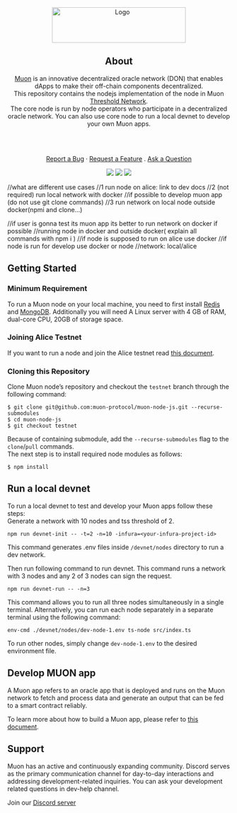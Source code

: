 <div align="center">
  <a href="https://www.muon.net/" target="_blank">
    <img src="https://assets.website-files.com/614c6fa0cc868403c37c5e53/614c6fa0cc8684353e7c5e63_muon-logo.svg" alt="Logo" width="302" height="80">
  </a>
</div>

<div align="center">
  
## About
[Muon](https://muon.net) is an innovative decentralized oracle network (DON) that enables dApps to make their off-chain components decentralized.
<br>
This repository contains the nodejs implementation of the node in Muon [Threshold Network](https://docs.muon.net/muon-network/architecture/threshold-network). 
<br>
The core node is run by node operators who participate in a decentralized oracle network.
You can also use core node to run a local devnet to develop your own Muon apps.

  
<br />
<br />


<a href="https://github.com/muon-protocol/muon-node-js/issues/new?assignees=&labels=bug&template=01_BUG_REPORT.md&title=bug%3A+">Report a Bug</a>
·
<a href="https://github.com/muon-protocol/muon-node-js/issues/new?assignees=&labels=enhancement&template=02_FEATURE_REQUEST.md&title=feat%3A+">Request a Feature</a>
.
<a href="https://github.com/muon-protocol/muon-node-js/discussions">Ask a Question</a>
</div>

<div align="center">

[![](https://img.shields.io/badge/Discord-Join_Chat-blue.svg)](https://discord.com/invite/rcK4p8g7Ce)
[![](https://img.shields.io/badge/Documents-Development-blue.svg)](https://dev.muon.net/)
[![](https://img.shields.io/badge/Git_Book-Muon_network-blue.svg)](https://docs.muon.net/muon-network/)

</div>

//what are different use cases
//1 run node on alice: link to dev docs
//2 (not required) run local network with docker 
//if possible to develop muon app (do not use git clone commands) 
//3 run network on local node outside docker(npmi and clone...)
 
//if user is gonna test its muon app its better to run network on docker if possible
//running node in docker and outside docker( explain all commands with npm i )
//if node is supposed to run on alice use docker
//if node is run for develop use docker or node
//network: local/alice

<a name="getting-started"></a>
## Getting Started
<a name="prerequisites"></a>
### Minimum Requirement

To run a Muon node on your local machine, you need to first install [Redis](https://redis.com) and [MongoDB](https://www.mongodb.com/).
Additionally you will need A Linux server with 4 GB of RAM, dual-core CPU, 20GB of storage space. 

### Joining Alice Testnet
If you want to run a node and join the Alice testnet read 
[this document](https://docs.muon.net/muon-network/muon-nodes/joining-alice-testnet).



### Cloning this Repository
Clone Muon node’s repository and checkout the `testnet` branch through the following command:

    $ git clone git@github.com:muon-protocol/muon-node-js.git --recurse-submodules
    $ cd muon-node-js
    $ git checkout testnet
    
Because of containing submodule, add the `--recurse-submodules` flag to the `clone`/`pull` commands.  
The next step is to install required node modules as follows:
    
    $ npm install
        

## Run a local devnet

To run a local devnet to test and develop your Muon apps 
follow these steps:
<br/>
Generate a network with 10 nodes and tss threshold of 2.

    npm run devnet-init -- -t=2 -n=10 -infura=<your-infura-project-id>
    
This command generates .env files inside `/devnet/nodes` directory 
to run a dev network.
    
Then run following command to run devnet.
This command runs a network with 3 nodes and any 2 of 3 nodes can sign the request.

    npm run devnet-run -- -n=3
    
This command allows you to run all three nodes simultaneously in a single terminal. Alternatively, 
you can run each node separately in a separate terminal using the following command:

    env-cmd ./devnet/nodes/dev-node-1.env ts-node src/index.ts
    

To run other nodes, simply change `dev-node-1.env` to the desired environment file.         

## Develop MUON app
A Muon app refers to an oracle app that is deployed and runs on the Muon network to fetch and process data and generate an output that can be fed to a smart contract reliably.

To learn more about how to build a Muon app, please refer to [this document](https://dev.muon.net/).


## Support
Muon has an active and continuously expanding community.
Discord serves as the primary communication channel for day-to-day interactions and addressing development-related inquiries. 
You can ask your development related questions in dev-help channel.

Join our [Discord server](https://discord.com/invite/rcK4p8g7Ce)

